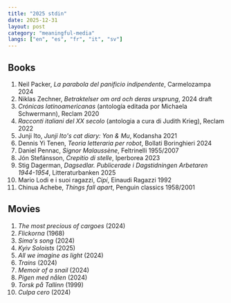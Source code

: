 ```yaml
---
title: "2025 stdin"
date: 2025-12-31
layout: post
category: "meaningful-media"
langs: ["en", "es", "fr", "it", "sv"]
---
```


## Books
1. Neil Packer, _La parabola del panificio indipendente_, Carmelozampa 2024
2. Niklas Zechner, _Betraktelser om ord och deras ursprung_, 2024 draft
3. _Crónicas latinoamericanas_ (antología editada por Michaela Schwermann), Reclam 2020
4. _Racconti italiani del XX secolo_ (antologia a cura di Judith Krieg), Reclam 2022
5. Junji Ito, _Junji Ito's cat diary: Yon & Mu_, Kodansha 2021
6. Dennis Yi Tenen, _Teoria letteraria per robot_, Bollati Boringhieri 2024
7. Daniel Pennac, _Signor Malaussène_, Feltrinelli 1955/2007
8. Jón Stefánsson, _Crepitio di stelle_, Iperborea 2023
9. Stig Dagerman, _Dagsedlar. Publicerade i Dagstidningen Arbetaren 1944-1954_, Litteraturbanken 2025
10. Mario Lodi e i suoi ragazzi, _Cipí_, Einaudi Ragazzi 1992
11. Chinua Achebe, _Things fall apart_, Penguin classics 1958/2001

## Movies
1. _The most precious of cargoes_ (2024)
2. _Flickorna_ (1968)
3. _Sima's song_ (2024)
4. _Kyiv Soloists_ (2025)
5. _All we imagine as light_ (2024)
6. _Trains_ (2024)
7. _Memoir of a snail_ (2024)
8. _Pigen med nålen_ (2024)
9. _Torsk på Tallinn_ (1999)
10. _Culpa cero_ (2024)